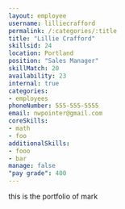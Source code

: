 ```yaml
--- 
layout: employee 
username: lilliecrafford
permalink: /:categories/:title 
title: "Lillie Crafford" 
skillsid: 24 
location: Portland
position: "Sales Manager"
skillMatch: 20
availability: 23
internal: true
categories: 
- employees
phoneNumber: 555-555-5555 
email: nwpointer@gmail.com
coreSkills:
- math 
- foo
additionalSkills:
- fooo
- bar
manage: false
"pay grade": 400
---
```


this is the portfolio of mark